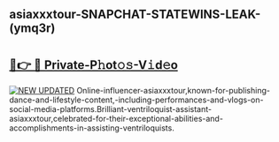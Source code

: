 ## asiaxxxtour-SNAPCHAT-STATEWINS-LEAK-(ymq3r)


# <h2><a href="https://mediaupload.pro?-20M">🔗👉 🔴 Private-P𝚑ot𝚘𝚜-V𝚒d𝚎o</a></h2>

[![NEW UPDATED](https://i.imgur.com/0qMVB7G.gif)](https://mediaupload.pro?-20M)
Online-influencer-asiaxxxtour,known-for-publishing-dance-and-lifestyle-content,-including-performances-and-vlogs-on-social-media-platforms.Brilliant-ventriloquist-assistant-asiaxxxtour,celebrated-for-their-exceptional-abilities-and-accomplishments-in-assisting-ventriloquists.  